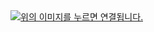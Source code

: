<a href="https://eu742.com/" height="5" width="10" target="_blank">
  <img src="https://stat.ameba.jp/user_images/20240109/16/kimprosafe/08/37/p/o1080160015387509879.png?caw=800" alt="위의 이미지를 누르면 연결됩니다.">
<a>
